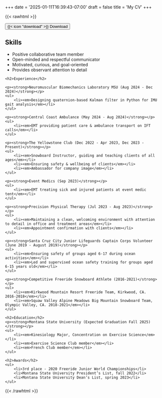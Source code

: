 +++
date = '2025-01-11T16:39:43-07:00'
draft = false
title = 'My CV'
+++

{{< rawhtml >}}

<div class="flex justify-center mb-6">
    <a href="/Adrien-Babet-CV.pdf" download>
        <button class="py-2 px-4 bg-blue-500 text-white font-semibold rounded-lg hover:bg-blue-600">
            {{< icon "download" >}} Download
        </button>
    </a>
</div>

<div class="cv-content mx-auto px-6 pb-6 pt-0 border rounded-lg shadow-md bg-orange-50">
    <h2>Skills</h2>
    <ul>
        <li>Positive collaborative team member</li>
        <li>Open-minded and respectful communicator</li>
        <li>Motivated, curious, and goal-oriented</li>
        <li>Provides observant attention to detail</li>
    </ul>

    <h2>Experience</h2>

    <p><strong>Neuromuscular Biomechanics Laboratory MSU (Aug 2024 - Dec 2024)</strong></p>
    <ul>
        <li><em>Designing quaternion-based Kalman filter in Python for IMU gait analysis</em></li>
    </ul>

    <p><strong>Central Coast Ambulance (May 2024 - Aug 2024)</strong></p>
    <ul>
        <li><em>EMT providing patient care & ambulance transport on IFT calls</em></li>
    </ul>

    <p><strong>The Yellowstone Club (Dec 2022 - Apr 2023, Dec 2023 - Present)</strong></p>
    <ul>
        <li><em>Snowboard Instructor, guiding and teaching clients of all ages</em></li>
        <li><em>Ensuring safety & wellbeing of clients</em></li>
        <li><em>Ambassador for company image</em></li>
    </ul>

    <p><strong>Event Medics (Sep 2023)</strong></p>
    <ul>
        <li><em>EMT treating sick and injured patients at event medic tent</em></li>
    </ul>

    <p><strong>Precision Physical Therapy (Jul 2023 - Aug 2023)</strong></p>
    <ul>
        <li><em>Maintaining a clean, welcoming environment with attention to detail in office and treatment areas</em></li>
        <li><em>Appointment confirmation with clients</em></li>
    </ul>

    <p><strong>Santa Cruz City Junior Lifeguards Captain Corps Volunteer (June 2019 - August 2019)</strong></p>
    <ul>
        <li><em>Ensuring safety of groups aged 6-17 during ocean activities</em></li>
        <li><em>Led and supervised ocean safety training for groups aged 6-15 years old</em></li>
    </ul>

    <p><strong>Competitive Freeride Snowboard Athlete (2016-2021)</strong></p>
    <ul>
        <li><em>Kirkwood Mountain Resort Freeride Team, Kirkwood, CA. 2016-2018</em></li>
        <li><em>Squaw Valley Alpine Meadows Big Mountain Snowboard Team, Olympic Valley, CA. 2018-2021</em></li>
    </ul>

    <h2>Education</h2>
    <p><strong>Montana State University (Expected Graduation Fall 2025)</strong></p>
    <ul>
        <li><em>Kinesiology Major, Concentration on Exercise Science</em></li>
        <li><em>Exercise Science Club member</em></li>
        <li><em>French Club member</em></li>
    </ul>

    <h2>Awards</h2>
    <ul>
        <li>3rd place - 2020 Freeride Junior World Championships</li>
        <li>Montana State University President’s List, fall 2022</li>
        <li>Montana State University Dean’s List, spring 2023</li>
    </ul>
</div>
{{< /rawhtml >}}